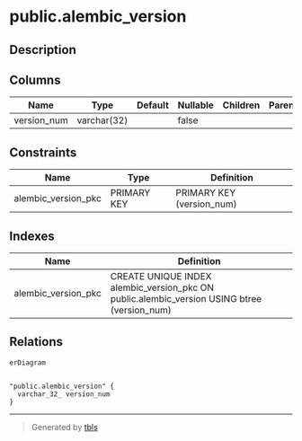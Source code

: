 # public.alembic_version

## Description

## Columns

| Name | Type | Default | Nullable | Children | Parents | Comment |
| ---- | ---- | ------- | -------- | -------- | ------- | ------- |
| version_num | varchar(32) |  | false |  |  |  |

## Constraints

| Name | Type | Definition |
| ---- | ---- | ---------- |
| alembic_version_pkc | PRIMARY KEY | PRIMARY KEY (version_num) |

## Indexes

| Name | Definition |
| ---- | ---------- |
| alembic_version_pkc | CREATE UNIQUE INDEX alembic_version_pkc ON public.alembic_version USING btree (version_num) |

## Relations

```mermaid
erDiagram


"public.alembic_version" {
  varchar_32_ version_num
}
```

---

> Generated by [tbls](https://github.com/k1LoW/tbls)
